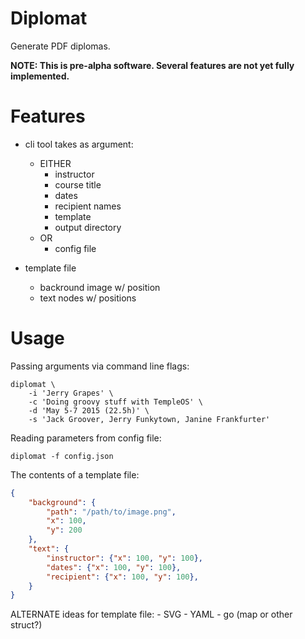 # Diplomat

Generate PDF diplomas.

**NOTE: This is pre-alpha software. Several
features are not yet fully implemented.**

# Features
- cli tool takes as argument:
    - EITHER
        - instructor
        - course title
        - dates
        - recipient names
        - template
        - output directory
    - OR
        - config file

- template file
    - backround image w/ position
    - text nodes w/ positions

# Usage

Passing arguments via command line flags:

```
diplomat \
    -i 'Jerry Grapes' \
    -c 'Doing groovy stuff with TempleOS' \
    -d 'May 5-7 2015 (22.5h)' \
    -s 'Jack Groover, Jerry Funkytown, Janine Frankfurter'
```

Reading parameters from config file:

```
diplomat -f config.json
```

The contents of a template file:

```json
{
    "background": {
        "path": "/path/to/image.png",
        "x": 100,
        "y": 200
    },
    "text": {
        "instructor": {"x": 100, "y": 100},
        "dates": {"x": 100, "y": 100},
        "recipient": {"x": 100, "y": 100},
    }
}
```

ALTERNATE ideas for template file:
    - SVG
    - YAML
    - go (map or other struct?)
